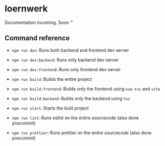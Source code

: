 # loernwerk

Documentation incoming. Soon :tm:

## Command reference

- `npm run dev`: Runs both backend and frontend dev server
- `npm run dev:backend`: Runs only backend dev server
- `npm run dev:frontend`: Runs only frontend dev server

- `npm run build`: Builds the entire project
- `npm run build:frontend`: Builds only the frontend using `vue-tsc` and `vite`
- `npm run build:backend`: Builds only the backend using `tsc`

- `npm run start`: Starts the built project
- `npm run lint`: Runs eslint on the entire sourcecode (also done precommit)
- `npm run prettier`: Runs prettier on the entire sourcecode (also done precommit)
